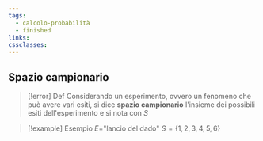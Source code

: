 ```yaml
---
tags:
  - calcolo-probabilità
  - finished
links: 
cssclasses:
---
```

## Spazio campionario

> [!error] Def
> Considerando un esperimento, ovvero un fenomeno che può avere vari esiti, si dice **spazio campionario** l'insieme dei possibili esiti dell'esperimento e si nota con $S$

> [!example] Esempio
> $E=$"lancio del dado"
> $S=\{1, 2, 3, 4, 5, 6\}$
